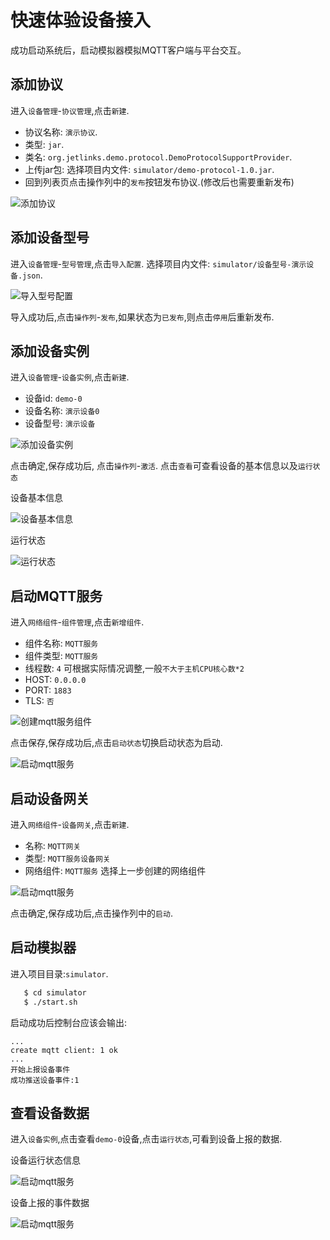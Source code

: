 # 快速体验设备接入

成功启动系统后，启动模拟器模拟MQTT客户端与平台交互。
## 添加协议

进入`设备管理`-`协议管理`,点击`新建`.

- 协议名称: `演示协议`.
- 类型: `jar`.
- 类名: `org.jetlinks.demo.protocol.DemoProtocolSupportProvider`.
- 上传jar包: 选择项目内文件: `simulator/demo-protocol-1.0.jar`.
- 回到列表页点击操作列中的`发布`按钮发布协议.(修改后也需要重新发布)
  
![添加协议](../basics-guide/quick-start-images/create-protocol.png)

## 添加设备型号

进入`设备管理`-`型号管理`,点击`导入配置`. 选择项目内文件: `simulator/设备型号-演示设备.json`.

![导入型号配置](../basics-guide/quick-start-images/import-product-properties.png)

导入成功后,点击`操作列`-`发布`,如果状态为`已发布`,则点击`停用`后重新发布.


## 添加设备实例

进入`设备管理`-`设备实例`,点击`新建`.

- 设备id: `demo-0`
- 设备名称: `演示设备0`
- 设备型号: `演示设备`

![添加设备实例](../basics-guide/quick-start-images/new-device-instance.png)

点击确定,保存成功后, 点击`操作列`-`激活`. 点击`查看`可查看设备的基本信息以及`运行状态`

设备基本信息

![设备基本信息](../basics-guide/quick-start-images/device-instance-general-info.png)

运行状态

![运行状态](../basics-guide/quick-start-images/device-instance-run-info.png)


## 启动MQTT服务

进入`网络组件`-`组件管理`,点击`新增组件`.

- 组件名称: `MQTT服务`
- 组件类型: `MQTT服务`
- 线程数: `4` 可根据实际情况调整,一般`不大于主机CPU核心数*2`
- HOST: `0.0.0.0`
- PORT: `1883`
- TLS: `否`

![创建mqtt服务组件](../basics-guide/quick-start-images/create-mqtt-server.png)

点击保存,保存成功后,点击`启动状态`切换启动状态为启动.

![启动mqtt服务](../basics-guide/quick-start-images/mqtt-server-started.png)

## 启动设备网关

进入`网络组件`-`设备网关`,点击`新建`.

- 名称: `MQTT网关`
- 类型: `MQTT服务设备网关`
- 网络组件: `MQTT服务` 选择上一步创建的网络组件

![启动mqtt服务](../basics-guide/quick-start-images/create-mqtt-server-gateway.png)

点击确定,保存成功后,点击操作列中的`启动`.

## 启动模拟器

进入项目目录:`simulator`.

```bash
   $ cd simulator
   $ ./start.sh
```

启动成功后控制台应该会输出:

```text
...
create mqtt client: 1 ok
...
开始上报设备事件
成功推送设备事件:1

```

## 查看设备数据

进入`设备实例`,点击查看`demo-0`设备,点击`运行状态`,可看到设备上报的数据.

设备运行状态信息

![启动mqtt服务](../basics-guide/quick-start-images/device-run-info.png)

设备上报的事件数据

![启动mqtt服务](../basics-guide/quick-start-images/device-event-info.png)
